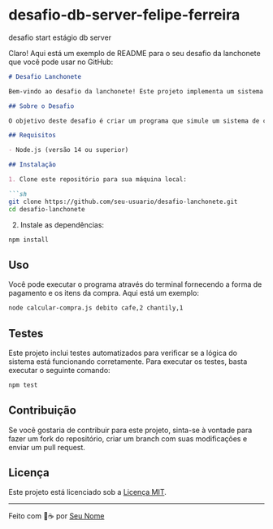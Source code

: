 # desafio-db-server-felipe-ferreira

desafio start estágio db server

Claro! Aqui está um exemplo de README para o seu desafio da lanchonete que você pode usar no GitHub:

```markdown
# Desafio Lanchonete

Bem-vindo ao desafio da lanchonete! Este projeto implementa um sistema simples de lanchonete que calcula o valor total de uma compra com base nos itens escolhidos e na forma de pagamento.

## Sobre o Desafio

O objetivo deste desafio é criar um programa que simule um sistema de caixa de uma lanchonete. O programa deve calcular o valor total da compra considerando diferentes itens do cardápio, quantidades, itens extras e formas de pagamento.

## Requisitos

- Node.js (versão 14 ou superior)

## Instalação

1. Clone este repositório para sua máquina local:

```sh
git clone https://github.com/seu-usuario/desafio-lanchonete.git
cd desafio-lanchonete
```

2. Instale as dependências:

```sh
npm install
```

## Uso

Você pode executar o programa através do terminal fornecendo a forma de pagamento e os itens da compra. Aqui está um exemplo:

```sh
node calcular-compra.js debito cafe,2 chantily,1
```

## Testes

Este projeto inclui testes automatizados para verificar se a lógica do sistema está funcionando corretamente. Para executar os testes, basta executar o seguinte comando:

```sh
npm test
```

## Contribuição

Se você gostaria de contribuir para este projeto, sinta-se à vontade para fazer um fork do repositório, criar um branch com suas modificações e enviar um pull request.

## Licença

Este projeto está licenciado sob a [Licença MIT](LICENSE).

---

Feito com 🍔☕️ por [Seu Nome](https://github.com/Fbgg2k)
```

